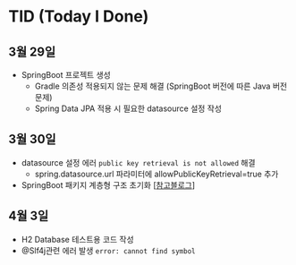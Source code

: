 # TID (Today I Done)
## 3월 29일
- SpringBoot 프로젝트 생성
	- Gradle 의존성 적용되지 않는 문제 해결
	(SpringBoot 버전에 따른 Java 버전 문제)
	- Spring Data JPA 적용 시 필요한 datasource 설정 작성 

## 3월 30일
- datasource 설정 에러 `public key retrieval is not allowed` 해결
	- spring.datasource.url 파라미터에 allowPublicKeyRetrieval=true 추가
- SpringBoot 패키지 계층형 구조 초기화 [[참고블로그](allowPublicKeyRetrieval=true)]

## 4월 3일
- H2 Database 테스트용 코드 작성
- @Slf4j관련 에러 발생 `error: cannot find symbol`